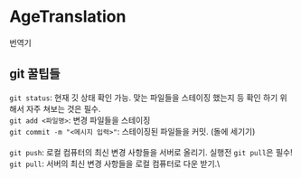 # AgeTranslation
번역기

## git 꿀팁들
`git status`: 현재 깃 상태 확인 가능. 맞는 파일들을 스테이징 했는지 등 확인 하기 위해서 자주 쳐보는 것은 필수.\
`git add <파일명>`: 변경 파일들을 스테이징\
`git commit -m "<메시지 입력>"`: 스테이징된 파일들을 커밋. (돌에 세기기)\
\
`git push`: 로컬 컴퓨터의 최신 변경 사항들을 서버로 올리기. 실행전 `git pull`은 필수!\
`git pull`: 서버의 최신 변경 사항들을 로컬 컴퓨터로 다운 받기.\
